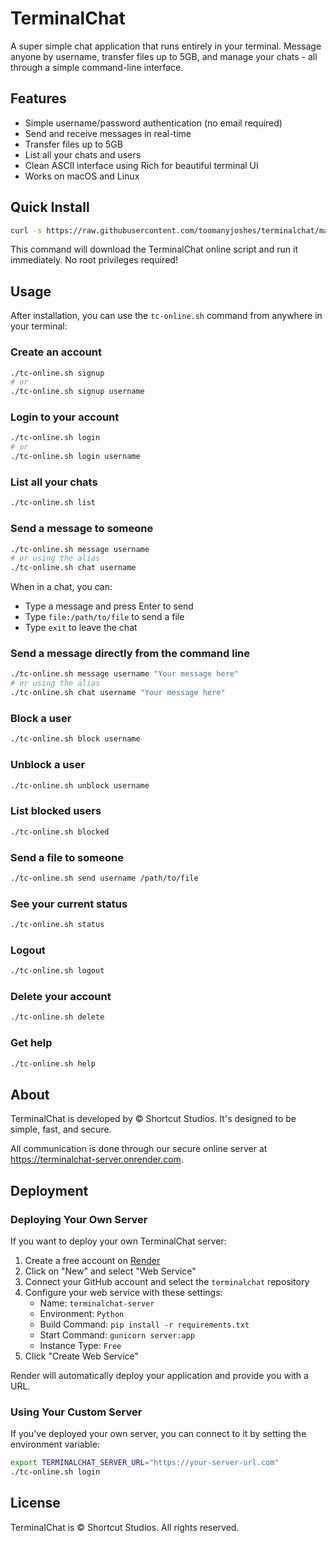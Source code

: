 # TerminalChat

A super simple chat application that runs entirely in your terminal. Message anyone by username, transfer files up to 5GB, and manage your chats - all through a simple command-line interface.

## Features

- Simple username/password authentication (no email required)
- Send and receive messages in real-time
- Transfer files up to 5GB
- List all your chats and users
- Clean ASCII interface using Rich for beautiful terminal UI
- Works on macOS and Linux

## Quick Install

```bash
curl -s https://raw.githubusercontent.com/toomanyjoshes/terminalchat/main/tc-online.sh > tc-online.sh && chmod +x tc-online.sh && ./tc-online.sh login
```

This command will download the TerminalChat online script and run it immediately. No root privileges required!

## Usage

After installation, you can use the `tc-online.sh` command from anywhere in your terminal:

### Create an account

```bash
./tc-online.sh signup
# or
./tc-online.sh signup username
```

### Login to your account

```bash
./tc-online.sh login
# or
./tc-online.sh login username
```

### List all your chats

```bash
./tc-online.sh list
```

### Send a message to someone

```bash
./tc-online.sh message username
# or using the alias
./tc-online.sh chat username
```

When in a chat, you can:
- Type a message and press Enter to send
- Type `file:/path/to/file` to send a file
- Type `exit` to leave the chat

### Send a message directly from the command line

```bash
./tc-online.sh message username "Your message here"
# or using the alias
./tc-online.sh chat username "Your message here"
```

### Block a user

```bash
./tc-online.sh block username
```

### Unblock a user

```bash
./tc-online.sh unblock username
```

### List blocked users

```bash
./tc-online.sh blocked
```

### Send a file to someone

```bash
./tc-online.sh send username /path/to/file
```

### See your current status

```bash
./tc-online.sh status
```

### Logout

```bash
./tc-online.sh logout
```

### Delete your account

```bash
./tc-online.sh delete
```

### Get help

```bash
./tc-online.sh help
```

## About

TerminalChat is developed by © Shortcut Studios. It's designed to be simple, fast, and secure.

All communication is done through our secure online server at https://terminalchat-server.onrender.com.

## Deployment

### Deploying Your Own Server

If you want to deploy your own TerminalChat server:

1. Create a free account on [Render](https://render.com)
2. Click on "New" and select "Web Service"
3. Connect your GitHub account and select the `terminalchat` repository
4. Configure your web service with these settings:
   - Name: `terminalchat-server`
   - Environment: `Python`
   - Build Command: `pip install -r requirements.txt`
   - Start Command: `gunicorn server:app`
   - Instance Type: `Free`
5. Click "Create Web Service"

Render will automatically deploy your application and provide you with a URL.

### Using Your Custom Server

If you've deployed your own server, you can connect to it by setting the environment variable:

```bash
export TERMINALCHAT_SERVER_URL="https://your-server-url.com"
./tc-online.sh login
```

## License

TerminalChat is © Shortcut Studios. All rights reserved.
